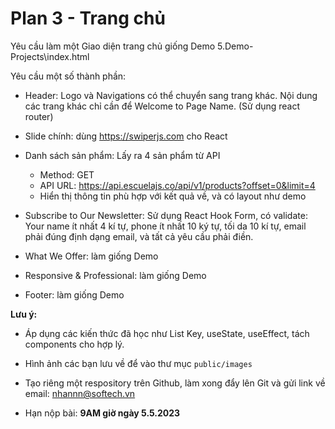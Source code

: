 # Plan 3 - Trang chủ

Yêu cầu làm một Giao diện trang chủ giống Demo 5.Demo-Projects\index.html

Yêu cầu một số thành phần:

* Header: Logo và Navigations có thể chuyển sang trang khác. Nội dung các trang khác chỉ cần để Welcome to Page Name. (Sử dụng react router)

* Slide chính: dùng <https://swiperjs.com> cho React

* Danh sách sản phẩm: Lấy ra 4 sản phẩm từ API

  * Method: GET
  * API URL: https://api.escuelajs.co/api/v1/products?offset=0&limit=4
  * Hiển thị thông tin phù hợp với kết quả về, và có layout như demo


* Subscribe to Our Newsletter: Sử dụng React Hook Form, có validate: Your name ít nhất 4 kí tự, phone ít nhất 10 ký tự, tối da 10 kí tự, email phải đúng định dạng email, và tất cả yêu cầu phải điền.

* What We Offer: làm giống Demo
* Responsive & Professional: làm giống Demo
* Footer: làm giống Demo

**Lưu ý:**

* Áp dụng các kiến thức đã học như List Key, useState, useEffect, tách components cho hợp lý.

* Hình ảnh các bạn lưu về để vào thư mục `public/images`

* Tạo riêng một respository trên Github, làm xong đẩy lên Git và gửi link về email: nhannn@softech.vn

* Hạn nộp bài:  **9AM giờ ngày 5.5.2023**